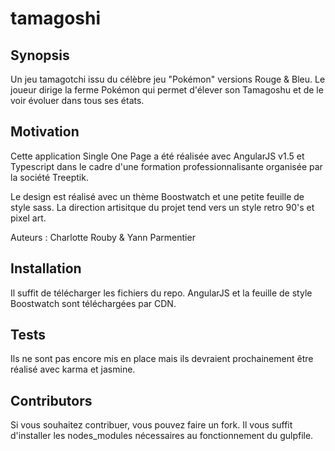 # tamagoshi

## Synopsis

Un jeu tamagotchi issu du célèbre jeu "Pokémon" versions Rouge & Bleu. Le joueur dirige la ferme Pokémon qui permet d'élever son Tamagoshu et de le voir évoluer dans tous ses états.

## Motivation

Cette application Single One Page a été réalisée avec AngularJS v1.5 et Typescript dans le cadre d'une formation professionnalisante organisée par la société Treeptik.

Le design est réalisé avec un thème Boostwatch et une petite feuille de style sass. La direction artisitque du projet tend vers un style retro 90's et pixel art.

Auteurs : Charlotte Rouby & Yann Parmentier

## Installation

Il suffit de télécharger les fichiers du repo. AngularJS et la feuille de style Boostwatch sont téléchargées par CDN.

## Tests

Ils ne sont pas encore mis en place mais ils devraient prochainement être réalisé avec karma et jasmine.

## Contributors

Si vous souhaitez contribuer, vous pouvez faire un fork. Il vous suffit d'installer les nodes_modules nécessaires au fonctionnement du gulpfile.
